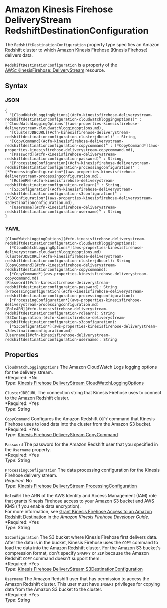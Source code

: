 # Amazon Kinesis Firehose DeliveryStream RedshiftDestinationConfiguration<a name="aws-properties-kinesisfirehose-deliverystream-redshiftdestinationconfiguration"></a>

The `RedshiftDestinationConfiguration` property type specifies an Amazon Redshift cluster to which Amazon Kinesis Firehose \(Kinesis Firehose\) delivers data\.

`RedshiftDestinationConfiguration` is a property of the [AWS::KinesisFirehose::DeliveryStream](aws-resource-kinesisfirehose-deliverystream.md) resource\.

## Syntax<a name="aws-properties-kinesisfirehose-deliverystream-redshiftdestinationconfiguration-syntax"></a>

### JSON<a name="aws-properties-kinesisfirehose-deliverystream-redshiftdestinationconfiguration-syntax.json"></a>

```
{
  "[CloudWatchLoggingOptions](#cfn-kinesisfirehose-deliverystream-redshiftdestinationconfiguration-cloudwatchloggingoptions)" : [`CloudWatchLoggingOptions`](aws-properties-kinesisfirehose-deliverystream-cloudwatchloggingoptions.md),
  "[ClusterJDBCURL](#cfn-kinesisfirehose-deliverystream-redshiftdestinationconfiguration-clusterjdbcurl)" : String,
  "[CopyCommand](#cfn-kinesisfirehose-deliverystream-redshiftdestinationconfiguration-copycommand)" : [*CopyCommand*](aws-properties-kinesisfirehose-deliverystream-copycommand.md),
  "[Password](#cfn-kinesisfirehose-deliverystream-redshiftdestinationconfiguration-password)" : String,
  "[ProcessingConfiguration](#cfn-kinesisfirehose-deliverystream-redshiftdestinationconfiguration-processingconfiguration)" : [*ProcessingConfiguration*](aws-properties-kinesisfirehose-deliverystream-processingconfiguration.md),
  "[RoleARN](#cfn-kinesisfirehose-deliverystream-redshiftdestinationconfiguration-rolearn)" : String,
  "[S3Configuration](#cfn-kinesisfirehose-deliverystream-redshiftdestinationconfiguration-s3configuration)" : [*S3Configuration*](aws-properties-kinesisfirehose-deliverystream-s3destinationconfiguration.md),
  "[Username](#cfn-kinesisfirehose-deliverystream-redshiftdestinationconfiguration-username)" : String
}
```

### YAML<a name="aws-properties-kinesisfirehose-deliverystream-redshiftdestinationconfiguration-syntax.yaml"></a>

```
[CloudWatchLoggingOptions](#cfn-kinesisfirehose-deliverystream-redshiftdestinationconfiguration-cloudwatchloggingoptions):
  [*CloudWatchLoggingOptions*](aws-properties-kinesisfirehose-deliverystream-cloudwatchloggingoptions.md)
[ClusterJDBCURL](#cfn-kinesisfirehose-deliverystream-redshiftdestinationconfiguration-clusterjdbcurl): String
[CopyCommand](#cfn-kinesisfirehose-deliverystream-redshiftdestinationconfiguration-copycommand):
  [*CopyCommand*](aws-properties-kinesisfirehose-deliverystream-copycommand.md)
[Password](#cfn-kinesisfirehose-deliverystream-redshiftdestinationconfiguration-password): String
[ProcessingConfiguration](#cfn-kinesisfirehose-deliverystream-redshiftdestinationconfiguration-processingconfiguration): 
  [*ProcessingConfiguration*](aws-properties-kinesisfirehose-deliverystream-processingconfiguration.md)
[RoleARN](#cfn-kinesisfirehose-deliverystream-redshiftdestinationconfiguration-rolearn): String
[S3Configuration](#cfn-kinesisfirehose-deliverystream-redshiftdestinationconfiguration-s3configuration):
  [*S3Configuration*](aws-properties-kinesisfirehose-deliverystream-s3destinationconfiguration.md)
[Username](#cfn-kinesisfirehose-deliverystream-redshiftdestinationconfiguration-username): String
```

## Properties<a name="aws-properties-kinesisfirehose-deliverystream-redshiftdestinationconfiguration-properties"></a>

`CloudWatchLoggingOptions`  <a name="cfn-kinesisfirehose-deliverystream-redshiftdestinationconfiguration-cloudwatchloggingoptions"></a>
The Amazon CloudWatch Logs logging options for the delivery stream\.  
*Required: *No  
*Type*: [Kinesis Firehose DeliveryStream CloudWatchLoggingOptions](aws-properties-kinesisfirehose-deliverystream-cloudwatchloggingoptions.md)

`ClusterJDBCURL`  <a name="cfn-kinesisfirehose-deliverystream-redshiftdestinationconfiguration-clusterjdbcurl"></a>
The connection string that Kinesis Firehose uses to connect to the Amazon Redshift cluster\.  
*Required: *Yes  
*Type*: String

`CopyCommand`  <a name="cfn-kinesisfirehose-deliverystream-redshiftdestinationconfiguration-copycommand"></a>
Configures the Amazon Redshift `COPY` command that Kinesis Firehose uses to load data into the cluster from the Amazon S3 bucket\.  
*Required: *Yes  
*Type*: [Kinesis Firehose DeliveryStream CopyCommand](aws-properties-kinesisfirehose-deliverystream-copycommand.md)

`Password`  <a name="cfn-kinesisfirehose-deliverystream-redshiftdestinationconfiguration-password"></a>
The password for the Amazon Redshift user that you specified in the `Username` property\.  
*Required: *Yes  
*Type*: String

`ProcessingConfiguration`  <a name="cfn-kinesisfirehose-deliverystream-redshiftdestinationconfiguration-processingconfiguration"></a>
The data processing configuration for the Kinesis Firehose delivery stream\.  
 *Required*: No  
 *Type*: [Kinesis Firehose DeliveryStream ProcessingConfiguration](aws-properties-kinesisfirehose-deliverystream-processingconfiguration.md)

`RoleARN`  <a name="cfn-kinesisfirehose-deliverystream-redshiftdestinationconfiguration-rolearn"></a>
The ARN of the AWS Identity and Access Management \(IAM\) role that grants Kinesis Firehose access to your Amazon S3 bucket and AWS KMS \(if you enable data encryption\)\.  
For more information, see [Grant Kinesis Firehose Access to an Amazon Redshift Destination ](http://docs.aws.amazon.com/firehose/latest/dev/controlling-access.html#using-iam-rs) in the *Amazon Kinesis Firehose Developer Guide*\.  
*Required: *Yes  
*Type*: String

`S3Configuration`  <a name="cfn-kinesisfirehose-deliverystream-redshiftdestinationconfiguration-s3configuration"></a>
The S3 bucket where Kinesis Firehose first delivers data\. After the data is in the bucket, Kinesis Firehose uses the `COPY` command to load the data into the Amazon Redshift cluster\. For the Amazon S3 bucket's compression format, don't specify `SNAPPY` or `ZIP` because the Amazon Redshift `COPY` command doesn't support them\.  
*Required: *Yes  
*Type*: [Kinesis Firehose DeliveryStream S3DestinationConfiguration](aws-properties-kinesisfirehose-deliverystream-s3destinationconfiguration.md)

`Username`  <a name="cfn-kinesisfirehose-deliverystream-redshiftdestinationconfiguration-username"></a>
The Amazon Redshift user that has permission to access the Amazon Redshift cluster\. This user must have `INSERT` privileges for copying data from the Amazon S3 bucket to the cluster\.  
*Required: *Yes  
*Type*: String